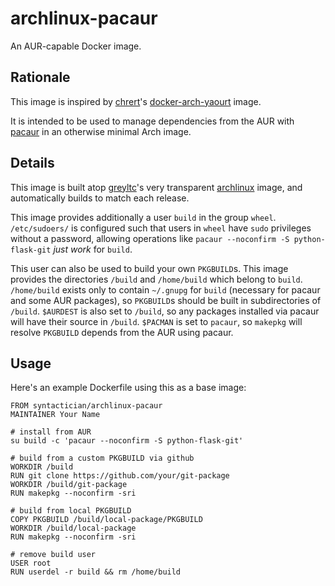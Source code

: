 # archlinux-pacaur

An AUR-capable Docker image.

## Rationale

This image is inspired by [chrert](https://hub.docker.com/u/chrert)'s [docker-arch-yaourt](https://hub.docker.com/r/chrert/docker-arch-yaourt/) image.

It is intended to be used to manage dependencies from the AUR with [pacaur](https://github.com/rmarquis/pacaur) in an otherwise minimal Arch image.

## Details

This image is built atop [greyltc](https://hub.docker.com/u/greyltc)'s very transparent [archlinux](https://hub.docker.com/r/greyltc/archlinux/) image, and automatically builds to match each release.

This image provides additionally a user `build` in the group `wheel`. `/etc/sudoers/` is configured such that users in `wheel` have `sudo` privileges without a password, allowing operations like `pacaur --noconfirm -S python-flask-git` *just work* for `build`.

This user can also be used to build your own `PKGBUILD`s.  This image provides the directories `/build` and `/home/build` which belong to `build`. `/home/build` exists only to contain `~/.gnupg` for `build` (necessary for pacaur and some AUR packages), so `PKGBUILD`s should be built in subdirectories of `/build`. `$AURDEST` is also set to `/build`, so any packages installed via pacaur will have their source in `/build`. `$PACMAN` is set to `pacaur`, so `makepkg` will resolve `PKGBUILD` depends from the AUR using pacaur.

## Usage

Here's an example Dockerfile using this as a base image:

```{docker}
FROM syntactician/archlinux-pacaur
MAINTAINER Your Name

# install from AUR
su build -c 'pacaur --noconfirm -S python-flask-git'

# build from a custom PKGBUILD via github
WORKDIR /build
RUN git clone https://github.com/your/git-package
WORKDIR /build/git-package
RUN makepkg --noconfirm -sri

# build from local PKGBUILD
COPY PKGBUILD /build/local-package/PKGBUILD
WORKDIR /build/local-package
RUN makepkg --noconfirm -sri

# remove build user
USER root
RUN userdel -r build && rm /home/build
```
